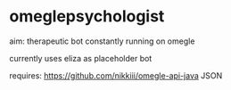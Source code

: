omeglepsychologist
==================

aim: therapeutic bot constantly running on omegle 

currently uses eliza as placeholder bot

requires:
https://github.com/nikkiii/omegle-api-java
JSON